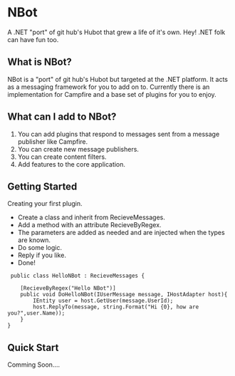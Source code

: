NBot
====

A .NET "port" of git hub's Hubot that grew a life of it's own. Hey! .NET folk can have fun too.

## What is NBot?
NBot is a "port" of git hub's Hubot but targeted at the .NET platform. It acts as a messaging framework for you to add on to. Currently there is an implementation for Campfire and a base set of plugins for you to enjoy.

## What can I add to NBot?
1. You can add plugins that respond to messages sent from a message publisher like Campfire. 
2. You can create new message publishers.
3. You can create content filters.
4. Add features to the core application.

## Getting Started
Creating your first plugin.
* Create a class and inherit from RecieveMessages.
* Add a method with an attribute RecieveByRegex.
* The parameters are added as needed and are injected when the types are known.
* Do some logic.
* Reply if you like.
* Done!

```
 public class HelloNBot : RecieveMessages {

    [RecieveByRegex("Hello NBot")]
    public void DoHelloNBot(IUserMessage message, IHostAdapter host){
        IEntity user = host.GetUser(message.UserId);
        host.ReplyTo(message, string.Format("Hi {0}, how are you?",user.Name));
    }
}
```

## Quick Start
Comming Soon....
